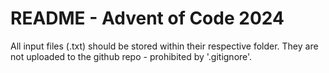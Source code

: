 # README - Advent of Code 2024

All input files (.txt) should be stored within their respective folder. They are not uploaded to the github repo - prohibited by '.gitignore'.
